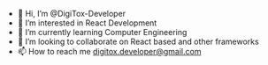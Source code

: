 - 👋 Hi, I’m @DigiTox-Developer
- 👀 I’m interested in React Development 
- 🌱 I’m currently learning Computer Engineering
- 💞️ I’m looking to collaborate on React based and other frameworks 
- 📫 How to reach me digitox.developer@gmail.com

<!---
DigiTox-Developer/DigiTox-Developer is a ✨ special ✨ repository because its `README.md` (this file) appears on your GitHub profile.
You can click the Preview link to take a look at your changes.
--->
